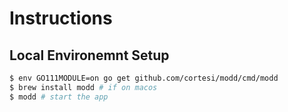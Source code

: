 # Instructions

## Local Environemnt Setup

```bash
$ env GO111MODULE=on go get github.com/cortesi/modd/cmd/modd
$ brew install modd # if on macos
$ modd # start the app
```
